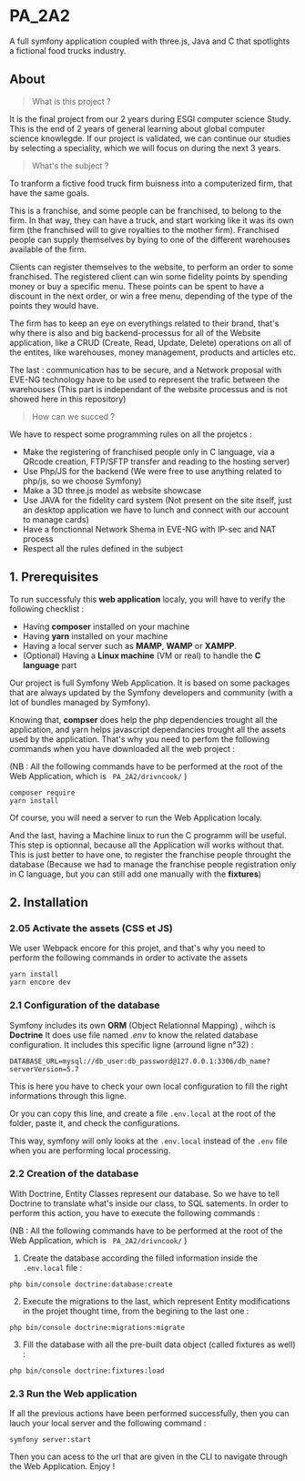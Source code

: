 # PA_2A2
A full symfony application coupled with three.js, Java and C that spotlights a fictional food trucks industry.


## About



> What is this project ?

It is the final project from our 2 years during ESGI computer science Study.
This is the end of 2 years of general learning about global computer science knowlegde.
If our project is validated, we can continue our studies by selecting a speciality, which we will focus on during the next 3 years.

> What's the subject ?

To tranform a fictive food truck firm buisness into a computerized firm, that have the same goals.

This is a franchise, and some people can be franchised, to belong to the firm.
In that way, they can have a truck, and start working like it was its own firm (the franchised will to give royalties to the mother firm).
Franchised people can supply themselves by bying to one of the different warehouses available of the firm.

Clients can register themselves to the website, to perform an order to some franchised.
The registered client can win some fidelity points by spending money or buy a specific menu.
These points can be spent to have a discount in the next order, or win a free menu, depending of the type of the points they would have.

The firm has to keep an eye on everythings related to their brand, that's why there is also and big backend-processus for all of the Website application, like a CRUD (Create, Read, Update, Delete) operations on all of the entites, like warehouses, money management, products and articles etc.

The last :  communication has to be secure, and a Network proposal with EVE-NG technology have to be used to represent the trafic between the warehouses
(This part is independant of the website processus and is not showed here in this repository)

> How can we succed ?

We have to respect some programming rules on all the projetcs :
* Make the registering of franchised people only in C language, via a QRcode creation, FTP/SFTP transfer and reading to the hosting server)
* Use Php/JS for the backend (We were free to use anything related to php/js, so we choose Symfony)
* Make a 3D three.js model as website showcase
* Use JAVA for the fidelity card system (Not present on the site itself, just an desktop application we have to lunch and connect with our account to manage cards)
* Have a fonctionnal Network Shema in EVE-NG with IP-sec and NAT process
* Respect all the rules defined in the subject

## 1. Prerequisites   



To run successfuly this __web application__ localy, you will have to verify the following checklist :

* Having **composer** installed on your machine
* Having **yarn** installed on your machine
* Having a local server such as **MAMP**, **WAMP** or **XAMPP**.
* (Optional) Having a **Linux machine** (VM or real) to handle the **C language** part

Our project is full Symfony Web Application. It is based on some packages that are always updated by the Symfony developers and community (with a lot of bundles managed by Symfony).

Knowing that, **compser** does help the php dependencies trought all the application, and yarn helps javascript dependancies trought all the assets used by the application.
That's why you need to perfom the following commands when you have downloaded all the web project :

(NB : All the following commands have to be performed at the root of the Web Application, which is ` PA_2A2/drivncook/` )

```
composer require
yarn install
```

Of course, you will need a server to run the Web Application localy.

And the last, having a Machine linux to run the C programm will be useful. This step is optionnal, because all the Application will works without that.
This is just better to have one, to register the franchise people throught the database
(Because we had to manage the franchise people registration only in C language, but you can still add one manually with the __fixtures__)



## 2. Installation

### 2.05 Activate the assets (CSS et JS)

We user Webpack encore for this projet, and that's why you need to perform the following commands in order to activate the assets

```
yarn install
yarn encore dev
```

### 2.1 Configuration of the database

Symfony includes its own **ORM** (Object Relationnal Mapping) , wihch is **Doctrine**
It does use file named *.env* to know the related database configuration.
It includes this specific ligne (arround ligne n°32) :

```
DATABASE_URL=mysql://db_user:db_password@127.0.0.1:3306/db_name?serverVersion=5.7
```

This is here you have to check your own local configuration to fill the right informations through this ligne.

Or you can copy this line, and create a file  `.env.local` at the root of the folder, paste it, and check the configurations.

This way, symfony will only looks at the `.env.local` instead of the `.env` file when you are performing local processing.

### 2.2 Creation of the database

With Doctrine, Entity Classes represent our database. So we have to tell Doctrine to translate what's inside our class, to SQL satements. In order to perform this action, you have to execute the following commands :

(NB : All the following commands have to be performed at the root of the Web Application, which is ` PA_2A2/drivncook/` )

1. Create the database according the filled information inside the `.env.local` file :
```
php bin/console doctrine:database:create
```

2. Execute the migrations to the last, which represent Entity modifications in the projet thought time, from the begining to the last one :
````
php bin/console doctrine:migrations:migrate
````

3. Fill the database with all the pre-built data object (called fixtures as well) :
```
php bin/console doctrine:fixtures:load
```

### 2.3 Run the Web application

If all the previous actions have been performed successfully, then you can lauch your local server and the following command :

```
symfony server:start
```

Then you can acess to the url that are given in the CLI to navigate through the Web Application. Enjoy ! 

